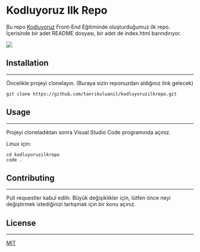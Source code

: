 # **Kodluyoruz Ilk Repo**
Bu repo [Kodluyoruz](https://www.kodluyoruz.org/) Front-End Eğitiminde oluşturduğumuz ilk repo. İçerisinde bir adet README dosyası, bir adet de index.html barındırıyor.

![](https://www.hizliresim.com/tr6fe7o)

## Installation
---
Öncelikle projeyi clonelayın. (Buraya sizin reponuzdan aldığınız link gelecek)

```
git clone https://github.com/tanrikuluanil/kodluyoruzilkrepo.git
```
## Usage
---
Projeyi cloneladıktan sonra Visual Studio Code programında açınız.

Linux için:
```
cd kodluyoruzilkrepo
code .
```
## Contributing
---
Pull requestler kabul edilir. Büyük değişiklikler için, lütfen önce neyi değiştirmek istediğinizi tartışmak için bir konu açınız.

## License
---
[MIT](https://choosealicense.com/licenses/mit/)
